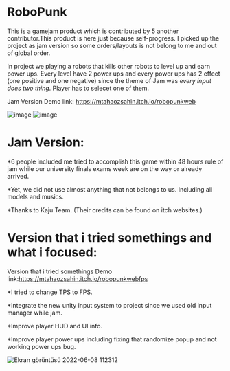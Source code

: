 # RoboPunk
This is a gamejam product which is contributed by 5 another contributor.This product is here just because self-progress. I picked up the project as jam version so some orders/layouts is not belong to me and out of global order.

In project we playing a robots that kills other robots to level up and earn power ups. Every level have 2 power ups and every power ups has 2 effect (one positive and one negative) since the theme of Jam was *every input does two thing*. Player has to selecet one of them.

Jam Version Demo link: https://mtahaozsahin.itch.io/robopunkweb


![image](https://user-images.githubusercontent.com/87945619/172565941-fd16359d-e482-493e-9099-12406e12e397.png)
![image](https://user-images.githubusercontent.com/87945619/172566050-950e0f1d-411c-4c5a-944b-76f866ce806c.png)

# Jam Version:

*6 people included me tried to accomplish this game within 48 hours rule of jam while our university finals exams week are on the way or already arrived.

*Yet, we did not use almost anything that not belongs to us. Including all models and musics.

*Thanks to Kaju Team. (Their credits can be found on itch websites.)

# Version that i tried somethings and what i focused:

Version that i tried somethings Demo link:https://mtahaozsahin.itch.io/robopunkwebfps

*I tried to change TPS to FPS.

*Integrate the new unity input system to project since we used old input manager while jam.

*Improve player HUD and UI info.

*Improve player power ups including fixing that randomize popup and not working power ups bug.

   
![Ekran görüntüsü 2022-06-08 112312](https://user-images.githubusercontent.com/87945619/172568797-68de74a7-9386-4036-beff-65a66dbb34c7.png)
